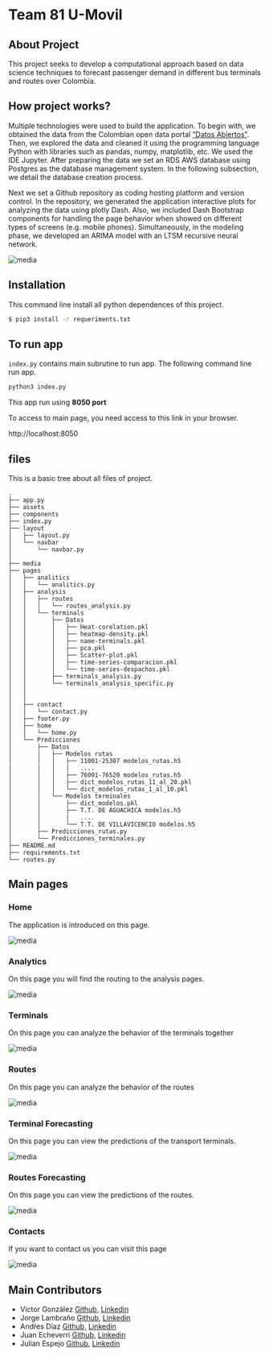 # Team 81 U-Movil 

## About Project

This project seeks to develop a computational approach based on data science 
techniques to forecast passenger demand in different bus terminals and routes 
over Colombia. 

## How project works?

Multiple technologies were used to build the application. To begin with, we obtained the data
from the Colombian open data portal [”Datos Abiertos”](https://www.datos.gov.co/Transporte/Operaci-n-de-pasajeros-y-despacho-de-veh-culos-en-/eh75-8ah6). Then, we explored the data and cleaned
it using the programming language Python with libraries such as pandas, numpy, matplotlib, etc.
We used the IDE Jupyter. After preparing the data we set an RDS AWS database using Postgres
as the database management system. In the following subsection, we detail the database creation
process.


Next we set a Github repository as coding hosting platform and version control. In the repository,
we generated the application interactive plots for analyzing the data using plotly Dash. Also, we
included Dash Bootstrap components for handling the page behavior when showed on different
types of screens (e.g. mobile phones). Simultaneously, in the modeling phase, we developed an
ARIMA model with an LTSM recursive neural network. 

![media](media/flow.png)

## Installation

This command line install all  python dependences of this project. 

```bash
$ pip3 install -r requeriments.txt
```

## To run app

`index.py` contains main subrutine to run app. The 
following command line run app.

```bash
python3 index.py
```

This app run using **8050 port**

To access to main page, you need access to this link in your browser.

http://localhost:8050 


## files 

This is a basic tree about all files of project. 

```plain
.
├── app.py
├── assets
├── components
├── index.py
├── layout
│   ├── layout.py
│   └── navbar
│       └── navbar.py
│   
├── media
├── pages
│   ├── analitics
│   │   └── analitics.py
│   ├── analysis
│   │   ├── routes
│   │   │   └── routes_analysis.py
│   │   └── terminals
│   │       ├── Datos
│   │       │   ├── Heat-corelation.pkl
│   │       │   ├── heatmap-density.pkl
│   │       │   ├── name-terminals.pkl
│   │       │   ├── pca.pkl
│   │       │   ├── Scatter-plot.pkl
│   │       │   ├── time-series-comparacion.pkl
│   │       │   └── time-series-despachos.pkl
│   │       ├── terminals_analysis.py
│   │       └── terminals_analysis_specific.py
│   │    
│   │       
│   ├── contact
│   │   └── contact.py
│   ├── footer.py
│   ├── home
│   │   └── home.py
│   └── Predicciones
│       ├── Datos
│       │   ├── Modelos rutas
│       │   │   ├── 11001-25307 modelos_rutas.h5
|       |   |   |   ....
│       │   │   ├── 76001-76520 modelos_rutas.h5
│       │   │   ├── dict_modelos_rutas_11_al_20.pkl
│       │   │   └── dict_modelos_rutas_1_al_10.pkl
│       │   └── Modelos terminales
│       │       ├── dict_modelos.pkl
│       │       ├── T.T. DE AGUACHICA modelos.h5
│       │       |   ....
│       │       └── T.T. DE VILLAVICENCIO modelos.h5
│       ├── Predicciones_rutas.py
│       └── Predicciones_terminales.py
├── README.md
├── requirements.txt
└── routes.py
```


## Main pages


### Home
The application is introduced on this page.

![media](media/pages/home.png)

### Analytics
On this page you will find the routing to the analysis pages.

![media](media/pages/analysis.png)

### Terminals
On this page you can analyze the behavior of the terminals together


![media](media/pages/terminals.png)

### Routes
On this page you can analyze the behavior of the routes

![media](media/pages/routes.png)

### Terminal Forecasting
On this page you can view the predictions of the transport terminals.

![media](media/pages/terminal_forescasting.png)

### Routes Forecasting
On this page you can view the predictions of the routes.


![media](media/pages/route_forescasting.png)

### Contacts
If you want to contact us you can visit this page

![media](media/pages/contacts.png)




## Main Contributors

- Victor González [Github](https://github.com/Vimagoru), [Linkedin](http://www.linkedin.com/in/victor-glz) 
- Jorge Lambraño [Github](https://github.com/jelambrar96), [Linkedin](https://www.linkedin.com/in/jorge-lambra%C3%B1o-a64662157/)
- Andŕes Díaz [Github](https://github.com/andiazo), [Linkedin](https://www.linkedin.com/in/andiazo/)
- Juan Echeverri [Github](https://github.com/Juanda0), [Linkedin](https://www.linkedin.com/in/juan-david-echeverri-villada-533965196)
- Julian Espejo [Github](https://github.com/JulianEspejoD), [Linkedin](https://www.linkedin.com/in/julian-alberto-espejo-diaz-087563129/)
